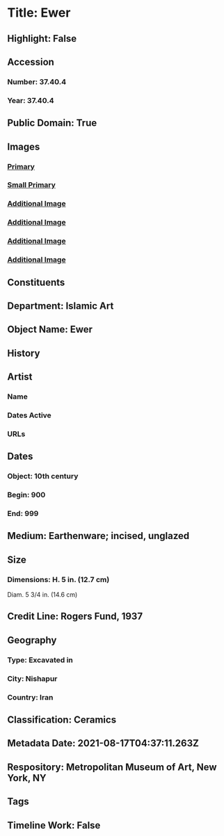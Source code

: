 # Title: Ewer
## Highlight: False
## Accession
### Number: 37.40.4
### Year: 37.40.4
## Public Domain: True
## Images
### [Primary](https://images.metmuseum.org/CRDImages/is/original/wb-37.40.4.JPG)
### [Small Primary](https://images.metmuseum.org/CRDImages/is/web-large/wb-37.40.4.JPG)
### [Additional Image](https://images.metmuseum.org/CRDImages/is/original/wb-37.40.4b.JPG)
### [Additional Image](https://images.metmuseum.org/CRDImages/is/original/wb-37.40.4c.JPG)
### [Additional Image](https://images.metmuseum.org/CRDImages/is/original/wb-37.40.4d.JPG)
### [Additional Image](https://images.metmuseum.org/CRDImages/is/original/sf37-40-4a.jpg)
## Constituents
## Department: Islamic Art
## Object Name: Ewer
## History
## Artist
### Name
### Dates Active
### URLs
## Dates
### Object: 10th century
### Begin: 900
### End: 999
## Medium: Earthenware; incised, unglazed
## Size
### Dimensions: H. 5 in. (12.7 cm)
Diam. 5 3/4 in. (14.6 cm)
## Credit Line: Rogers Fund, 1937
## Geography
### Type: Excavated in
### City: Nishapur
### Country: Iran
## Classification: Ceramics
## Metadata Date: 2021-08-17T04:37:11.263Z
## Respository: Metropolitan Museum of Art, New York, NY
## Tags
## Timeline Work: False